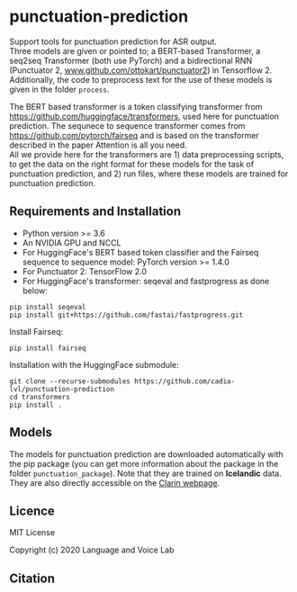 # punctuation-prediction
Support tools for punctuation prediction for ASR output.  
Three models are given or pointed to; a BERT-based Transformer, a seq2seq Transformer (both use PyTorch) and a bidirectional RNN (Punctuator 2, www.github.com/ottokart/punctuator2)
in Tensorflow 2.  
Additionally, the code to preprocess text for the use of these models is given in the folder `process`.

The BERT based transformer is a token classifying transformer from https://github.com/huggingface/transformers, used here for punctuation prediction. 
The sequnece to sequence transformer comes from https://github.com/pytorch/fairseq and is based on the transformer described in the paper Attention is all you need.  
All we provide here for the transformers are 1) data preprocessing scripts, to get the data on the right format for these models for the task of punctuation prediction, and 2) run files, where these models are trained for punctuation prediction.

## Requirements and Installation
- Python version >= 3.6
- An NVIDIA GPU and NCCL
- For HuggingFace's BERT based token classifier and the Fairseq sequence to sequence model: PyTorch version >= 1.4.0
- For Punctuator 2: TensorFlow 2.0
- For HuggingFace's transformer: seqeval and fastprogress as done below:
~~~~
pip install seqeval  
pip install git+https://github.com/fastai/fastprogress.git 
~~~~
Install Fairseq:
~~~~
pip install fairseq
~~~~
Installation with the HuggingFace submodule:
~~~~
git clone --recurse-submodules https://github.com/cadia-lvl/punctuation-prediction
cd transformers
pip install .
~~~~

## Models

The models for punctuation prediction are downloaded automatically with the pip package (you can get more information about the package in the folder `punctuation_package`). Note that they are trained on **Icelandic** data. They are also directly accessible on the [Clarin webpage](https://repository.clarin.is/repository/xmlui/handle/20.500.12537/52).

## Licence
MIT License

Copyright (c) 2020 Language and Voice Lab

## Citation

